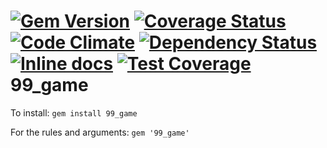 [![Gem Version](https://badge.fury.io/rb/99_game.png)](http://badge.fury.io/rb/99_game)
[![Coverage Status](https://img.shields.io/coveralls/Zrp200/99_game.svg)](https://coveralls.io/r/Zrp200/99_game)
[![Code Climate](https://codeclimate.com/github/Zrp200/99_game.png)](https://codeclimate.com/github/Zrp200/99_game)
[![Dependency Status](https://gemnasium.com/Zrp200/99_game.svg)](https://gemnasium.com/Zrp200/99_game)
[![Inline docs](http://inch-ci.org/github/Zrp200/99_game.png?branch=master)](http://inch-ci.org/github/Zrp200/99_game)
[![Test Coverage](https://codeclimate.com/github/Zrp200/99_game/coverage.png)](https://codeclimate.com/github/Zrp200/99_game)
99_game
=======

To install: `gem install 99_game`

For the rules and arguments: `gem '99_game'`
